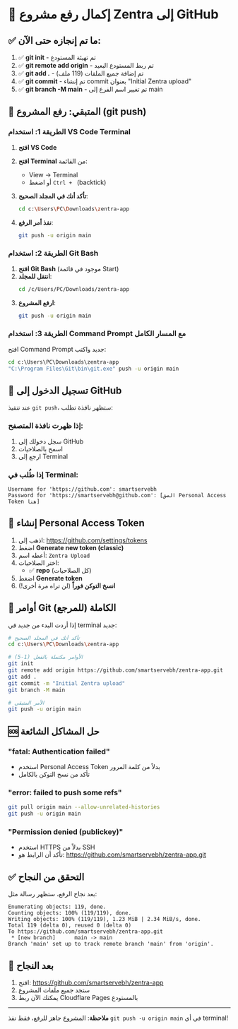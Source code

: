 # 🚀 إكمال رفع مشروع Zentra إلى GitHub

## ✅ ما تم إنجازه حتى الآن:

1. ✅ **git init** - تم تهيئة المستودع
2. ✅ **git remote add origin** - تم ربط المستودع البعيد
3. ✅ **git add .** - تم إضافة جميع الملفات (119 ملف)
4. ✅ **git commit** - تم إنشاء commit بعنوان "Initial Zentra upload"
5. ✅ **git branch -M main** - تم تغيير اسم الفرع إلى main

## 🔄 المتبقي: رفع المشروع (git push)

### الطريقة 1: استخدام VS Code Terminal

1. **افتح VS Code**
2. **افتح Terminal** من القائمة:
   - View → Terminal
   - أو اضغط `Ctrl + ` (backtick)

3. **تأكد أنك في المجلد الصحيح**:
   ```bash
   cd c:\Users\PC\Downloads\zentra-app
   ```

4. **نفذ أمر الرفع**:
   ```bash
   git push -u origin main
   ```

### الطريقة 2: استخدام Git Bash

1. **افتح Git Bash** (موجود في قائمة Start)
2. **انتقل للمجلد**:
   ```bash
   cd /c/Users/PC/Downloads/zentra-app
   ```
3. **ارفع المشروع**:
   ```bash
   git push -u origin main
   ```

### الطريقة 3: استخدام Command Prompt مع المسار الكامل

افتح Command Prompt جديد واكتب:
```cmd
cd c:\Users\PC\Downloads\zentra-app
"C:\Program Files\Git\bin\git.exe" push -u origin main
```

## 🔐 تسجيل الدخول إلى GitHub

عند تنفيذ `git push`، ستظهر نافذة تطلب:

### إذا ظهرت نافذة المتصفح:
1. سجل دخولك إلى GitHub
2. اسمح بالصلاحيات
3. ارجع إلى Terminal

### إذا طُلب في Terminal:
```
Username for 'https://github.com': smartservebh
Password for 'https://smartservebh@github.com': [الصق Personal Access Token هنا]
```

## 🔑 إنشاء Personal Access Token

1. اذهب إلى: https://github.com/settings/tokens
2. اضغط **Generate new token (classic)**
3. أعطه اسم: `Zentra Upload`
4. اختر الصلاحيات:
   - ✅ **repo** (كل الصلاحيات)
5. اضغط **Generate token**
6. **انسخ التوكن فوراً** (لن تراه مرة أخرى!)

## 📝 أوامر Git الكاملة (للمرجع)

إذا أردت البدء من جديد في terminal جديد:

```bash
# تأكد أنك في المجلد الصحيح
cd c:\Users\PC\Downloads\zentra-app

# الأوامر مكتملة بالفعل (1-5)
git init
git remote add origin https://github.com/smartservebh/zentra-app.git
git add .
git commit -m "Initial Zentra upload"
git branch -M main

# الأمر المتبقي
git push -u origin main
```

## 🆘 حل المشاكل الشائعة

### "fatal: Authentication failed"
- استخدم Personal Access Token بدلاً من كلمة المرور
- تأكد من نسخ التوكن بالكامل

### "error: failed to push some refs"
```bash
git pull origin main --allow-unrelated-histories
git push -u origin main
```

### "Permission denied (publickey)"
- استخدم HTTPS بدلاً من SSH
- تأكد أن الرابط هو: https://github.com/smartservebh/zentra-app.git

## ✅ التحقق من النجاح

بعد نجاح الرفع، ستظهر رسالة مثل:
```
Enumerating objects: 119, done.
Counting objects: 100% (119/119), done.
Writing objects: 100% (119/119), 1.23 MiB | 2.34 MiB/s, done.
Total 119 (delta 0), reused 0 (delta 0)
To https://github.com/smartservebh/zentra-app.git
 * [new branch]      main -> main
Branch 'main' set up to track remote branch 'main' from 'origin'.
```

## 🎉 بعد النجاح

1. افتح: https://github.com/smartservebh/zentra-app
2. ستجد جميع ملفات المشروع
3. يمكنك الآن ربط Cloudflare Pages بالمستودع

---

**ملاحظة**: المشروع جاهز للرفع، فقط نفذ `git push -u origin main` في أي terminal!